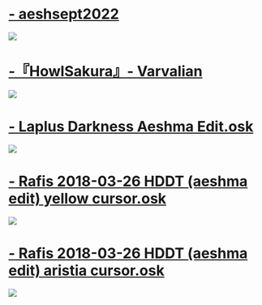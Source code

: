 # [- aeshsept2022](https://drive.google.com/file/d/1FSJ2Xcmnw4oOBPVr0xouql0kklb-nd8I/view?usp=sharing)
![](https://osu.ppy.sh/ss/18101458/4282)

# [-『HowlSakura』- Varvalian](https://drive.google.com/file/d/1YontctQxL5fcUreiZ-HUpkSo0q_GOcYd/view?usp=sharing)
![](https://osu.ppy.sh/ss/18101467/df03)

# [- Laplus Darkness Aeshma Edit.osk](https://drive.google.com/file/d/1TdeOIs7Zr2UY2eBtKOAwjAO4J67wSVPy/view?usp=sharing)
![](https://osu.ppy.sh/ss/18101485/0d79)

# [- Rafis 2018-03-26 HDDT (aeshma edit) yellow cursor.osk](https://drive.google.com/file/d/1WXW-DZdwMKnuJJ0Tv65VIY-WdJCuhT50/view?usp=drive_link)
![](https://osu.ppy.sh/ss/19272715/3abf)

# [- Rafis 2018-03-26 HDDT (aeshma edit) aristia cursor.osk](https://drive.google.com/file/d/1LMysGKDG8ejzddrG1W0vZDqqtS3yS3eo/view?usp=sharing)
![](https://osu.ppy.sh/ss/19272717/bc0a)
